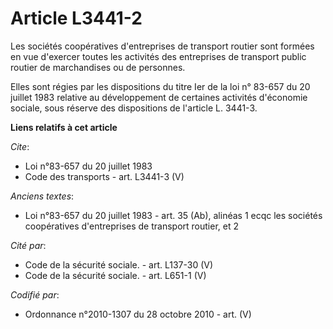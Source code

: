 # Article L3441-2

Les sociétés coopératives d'entreprises de transport routier sont formées en vue d'exercer toutes les activités des
entreprises de transport public routier de marchandises ou de personnes. 

Elles sont régies par les dispositions du titre Ier de la loi n° 83-657 du 20 juillet 1983 relative au développement de
certaines activités d'économie sociale, sous réserve des dispositions de l'article L. 3441-3.

**Liens relatifs à cet article**

_Cite_:

  - Loi n°83-657 du 20 juillet 1983
  - Code des transports - art. L3441-3 (V)

_Anciens textes_:

  - Loi n°83-657 du 20 juillet 1983 - art. 35 (Ab), alinéas 1 ecqc les sociétés coopératives d'entreprises de transport routier, et 2

_Cité par_:

  - Code de la sécurité sociale. - art. L137-30 (V)
  - Code de la sécurité sociale. - art. L651-1 (V)

_Codifié par_:

  - Ordonnance n°2010-1307 du 28 octobre 2010 - art. (V)
